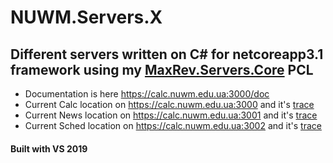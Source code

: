 # NUWM.Servers.X

## Different servers written on __C# for netcoreapp3.1__ framework using my [MaxRev.Servers.Core](https://github.com/MaxRev-Dev/MaxRev.Servers.Core) PCL

* Documentation is here https://calc.nuwm.edu.ua:3000/doc
* Current Calc location on https://calc.nuwm.edu.ua:3000 and it's [trace](https://calc.nuwm.edu.ua:3000/api/trace)
* Current News location on https://calc.nuwm.edu.ua:3001 and it's [trace](https://calc.nuwm.edu.ua:3001/api/trace)
* Current Sched location on https://calc.nuwm.edu.ua:3002 and it's [trace](https://calc.nuwm.edu.ua:3002/api/trace)

#### Built with VS 2019

